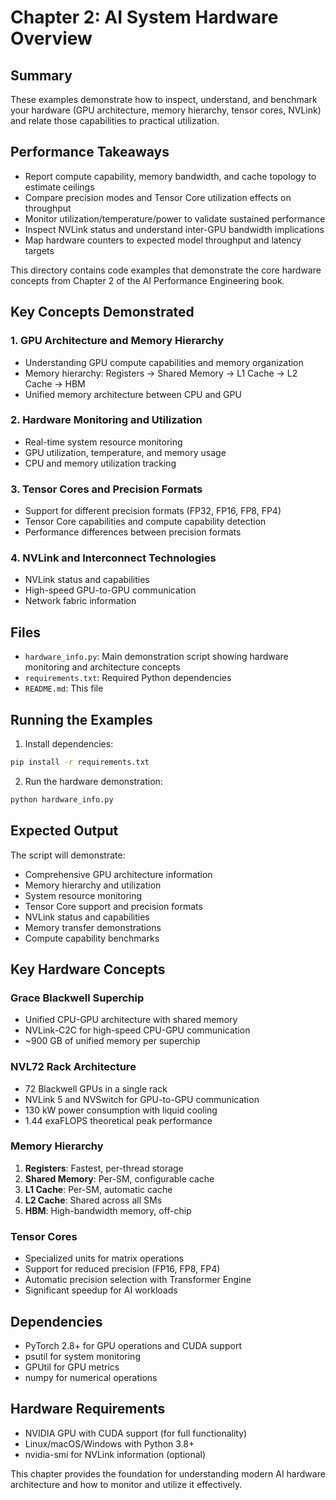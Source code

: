 # Chapter 2: AI System Hardware Overview

## Summary
These examples demonstrate how to inspect, understand, and benchmark your hardware (GPU architecture, memory hierarchy, tensor cores, NVLink) and relate those capabilities to practical utilization.

## Performance Takeaways
- Report compute capability, memory bandwidth, and cache topology to estimate ceilings
- Compare precision modes and Tensor Core utilization effects on throughput
- Monitor utilization/temperature/power to validate sustained performance
- Inspect NVLink status and understand inter-GPU bandwidth implications
- Map hardware counters to expected model throughput and latency targets

This directory contains code examples that demonstrate the core hardware concepts from Chapter 2 of the AI Performance Engineering book.

## Key Concepts Demonstrated

### 1. GPU Architecture and Memory Hierarchy
- Understanding GPU compute capabilities and memory organization
- Memory hierarchy: Registers → Shared Memory → L1 Cache → L2 Cache → HBM
- Unified memory architecture between CPU and GPU

### 2. Hardware Monitoring and Utilization
- Real-time system resource monitoring
- GPU utilization, temperature, and memory usage
- CPU and memory utilization tracking

### 3. Tensor Cores and Precision Formats
- Support for different precision formats (FP32, FP16, FP8, FP4)
- Tensor Core capabilities and compute capability detection
- Performance differences between precision formats

### 4. NVLink and Interconnect Technologies
- NVLink status and capabilities
- High-speed GPU-to-GPU communication
- Network fabric information

## Files

- `hardware_info.py`: Main demonstration script showing hardware monitoring and architecture concepts
- `requirements.txt`: Required Python dependencies
- `README.md`: This file

## Running the Examples

1. Install dependencies:
```bash
pip install -r requirements.txt
```

2. Run the hardware demonstration:
```bash
python hardware_info.py
```

## Expected Output

The script will demonstrate:
- Comprehensive GPU architecture information
- Memory hierarchy and utilization
- System resource monitoring
- Tensor Core support and precision formats
- NVLink status and capabilities
- Memory transfer demonstrations
- Compute capability benchmarks

## Key Hardware Concepts

### Grace Blackwell Superchip
- Unified CPU-GPU architecture with shared memory
- NVLink-C2C for high-speed CPU-GPU communication
- ~900 GB of unified memory per superchip

### NVL72 Rack Architecture
- 72 Blackwell GPUs in a single rack
- NVLink 5 and NVSwitch for GPU-to-GPU communication
- 130 kW power consumption with liquid cooling
- 1.44 exaFLOPS theoretical peak performance

### Memory Hierarchy
1. **Registers**: Fastest, per-thread storage
2. **Shared Memory**: Per-SM, configurable cache
3. **L1 Cache**: Per-SM, automatic cache
4. **L2 Cache**: Shared across all SMs
5. **HBM**: High-bandwidth memory, off-chip

### Tensor Cores
- Specialized units for matrix operations
- Support for reduced precision (FP16, FP8, FP4)
- Automatic precision selection with Transformer Engine
- Significant speedup for AI workloads

## Dependencies

- PyTorch 2.8+ for GPU operations and CUDA support
- psutil for system monitoring
- GPUtil for GPU metrics
- numpy for numerical operations

## Hardware Requirements

- NVIDIA GPU with CUDA support (for full functionality)
- Linux/macOS/Windows with Python 3.8+
- nvidia-smi for NVLink information (optional)

This chapter provides the foundation for understanding modern AI hardware architecture and how to monitor and utilize it effectively.

